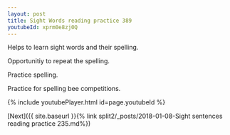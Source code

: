 ```yaml
---
layout: post
title: Sight Words reading practice 389
youtubeId: xprm0e8zj0Q
---
```

 
 
Helps to learn sight words and their spelling.

Opportunitiy to repeat the spelling. 

Practice spelling. 
 
Practice for spelling bee competitions. 
 
{% include youtubePlayer.html id=page.youtubeId %}
 
 

[Next]({{ site.baseurl }}{% link  split2/_posts/2018-01-08-Sight sentences reading practice 235.md%})
 
